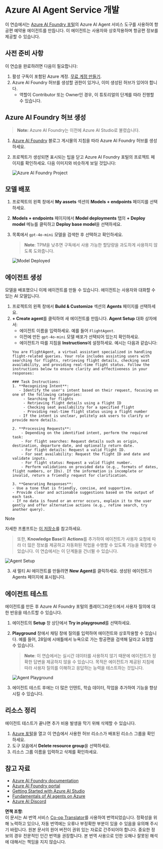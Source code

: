 <!--
CO_OP_TRANSLATOR_METADATA:
{
  "original_hash": "7e92870dc0843e13d4dabc620c09d2d9",
  "translation_date": "2025-05-20T08:33:10+00:00",
  "source_file": "02-explore-agentic-frameworks/azure-ai-foundry-agent-creation.md",
  "language_code": "ko"
}
-->
# Azure AI Agent Service 개발

이 연습에서는 [Azure AI Foundry 포털](https://ai.azure.com/?WT.mc_id=academic-105485-koreyst)의 Azure AI Agent 서비스 도구를 사용하여 항공편 예약용 에이전트를 만듭니다. 이 에이전트는 사용자와 상호작용하며 항공편 정보를 제공할 수 있습니다.

## 사전 준비 사항

이 연습을 완료하려면 다음이 필요합니다:
1. 활성 구독이 포함된 Azure 계정. [무료 계정 만들기](https://azure.microsoft.com/free/?WT.mc_id=academic-105485-koreyst).
2. Azure AI Foundry 허브를 생성할 권한이 있거나, 이미 생성된 허브가 있어야 합니다.
    - 역할이 Contributor 또는 Owner인 경우, 이 튜토리얼의 단계를 따라 진행할 수 있습니다.

## Azure AI Foundry 허브 생성

> **Note:** Azure AI Foundry는 이전에 Azure AI Studio로 불렸습니다.

1. [Azure AI Foundry](https://learn.microsoft.com/en-us/azure/ai-studio/?WT.mc_id=academic-105485-koreyst) 블로그 게시물의 지침을 따라 Azure AI Foundry 허브를 생성하세요.
2. 프로젝트가 생성되면 표시되는 팁을 닫고 Azure AI Foundry 포털의 프로젝트 페이지를 확인하세요. 다음 이미지와 비슷하게 보일 것입니다:

    ![Azure AI Foundry Project](../../../translated_images/azure-ai-foundry.8a2b56713298fd09de77022ab1ba07ebc681ea4cd4438a46c4a6fc6b6f077962.ko.png)

## 모델 배포

1. 프로젝트의 왼쪽 창에서 **My assets** 섹션의 **Models + endpoints** 페이지를 선택하세요.
2. **Models + endpoints** 페이지에서 **Model deployments** 탭의 **+ Deploy model** 메뉴를 클릭하고 **Deploy base model**을 선택하세요.
3. 목록에서 `gpt-4o-mini` 모델을 검색한 후 선택하고 확인하세요.

    > **Note**: TPM을 낮추면 구독에서 사용 가능한 할당량을 과도하게 사용하지 않도록 도와줍니다.

    ![Model Deployed](../../../translated_images/model-deployment.4adf429ebdf42103d7a759087fe0da91aeb70d2204cc8bdca70cc6c53c627938.ko.png)

## 에이전트 생성

모델을 배포했으니 이제 에이전트를 만들 수 있습니다. 에이전트는 사용자와 대화할 수 있는 AI 모델입니다.

1. 프로젝트의 왼쪽 창에서 **Build & Customize** 섹션의 **Agents** 페이지를 선택하세요.
2. **+ Create agent**를 클릭하여 새 에이전트를 만듭니다. **Agent Setup** 대화 상자에서:
    - 에이전트 이름을 입력하세요. 예를 들어 `FlightAgent`.
    - 이전에 만든 `gpt-4o-mini` 모델 배포가 선택되어 있는지 확인하세요.
    - 에이전트가 따를 지침을 **Instructions**에 설정하세요. 예시는 다음과 같습니다:
    ```
    You are FlightAgent, a virtual assistant specialized in handling flight-related queries. Your role includes assisting users with searching for flights, retrieving flight details, checking seat availability, and providing real-time flight status. Follow the instructions below to ensure clarity and effectiveness in your responses:

    ### Task Instructions:
    1. **Recognizing Intent**:
       - Identify the user's intent based on their request, focusing on one of the following categories:
         - Searching for flights
         - Retrieving flight details using a flight ID
         - Checking seat availability for a specified flight
         - Providing real-time flight status using a flight number
       - If the intent is unclear, politely ask users to clarify or provide more details.
        
    2. **Processing Requests**:
        - Depending on the identified intent, perform the required task:
        - For flight searches: Request details such as origin, destination, departure date, and optionally return date.
        - For flight details: Request a valid flight ID.
        - For seat availability: Request the flight ID and date and validate inputs.
        - For flight status: Request a valid flight number.
        - Perform validations on provided data (e.g., formats of dates, flight numbers, or IDs). If the information is incomplete or invalid, return a friendly request for clarification.

    3. **Generating Responses**:
    - Use a tone that is friendly, concise, and supportive.
    - Provide clear and actionable suggestions based on the output of each task.
    - If no data is found or an error occurs, explain it to the user gently and offer alternative actions (e.g., refine search, try another query).
    
    ```
> [!NOTE]
> 자세한 프롬프트는 [이 저장소](https://github.com/ShivamGoyal03/RoamMind)를 참고하세요.
    
> 또한, **Knowledge Base**와 **Actions**를 추가하여 에이전트가 사용자 요청에 따라 더 많은 정보를 제공하고 자동화된 작업을 수행할 수 있도록 기능을 확장할 수 있습니다. 이 연습에서는 이 단계들을 건너뛸 수 있습니다.
    
![Agent Setup](../../../translated_images/agent-setup.68a0c72f47bd1383584c52f14d694b54ea96c56c49660222409f83451b8220a8.ko.png)

3. 새 멀티 AI 에이전트를 만들려면 **New Agent**를 클릭하세요. 생성된 에이전트가 Agents 페이지에 표시됩니다.

## 에이전트 테스트

에이전트를 만든 후 Azure AI Foundry 포털의 플레이그라운드에서 사용자 질의에 대한 반응을 테스트할 수 있습니다.

1. 에이전트의 **Setup** 창 상단에서 **Try in playground**를 선택하세요.
2. **Playground** 창에서 채팅 창에 질의를 입력하여 에이전트와 상호작용할 수 있습니다. 예를 들어, 28일에 시애틀에서 뉴욕으로 가는 항공편을 검색해 달라고 요청할 수 있습니다.

    > **Note**: 이 연습에서는 실시간 데이터를 사용하지 않기 때문에 에이전트가 정확한 답변을 제공하지 않을 수 있습니다. 목적은 에이전트가 제공된 지침에 따라 사용자 질의를 이해하고 응답하는 능력을 테스트하는 것입니다.

    ![Agent Playground](../../../translated_images/agent-playground.847acb21209744353080ead65ec9326b917a6b90121d4b63f6f412a4d65af2a0.ko.png)

3. 에이전트 테스트 후에는 더 많은 인텐트, 학습 데이터, 작업을 추가하여 기능을 향상시킬 수 있습니다.

## 리소스 정리

에이전트 테스트가 끝나면 추가 비용 발생을 막기 위해 삭제할 수 있습니다.
1. [Azure 포털](https://portal.azure.com)을 열고 이 연습에서 사용한 허브 리소스가 배포된 리소스 그룹을 확인하세요.
2. 도구 모음에서 **Delete resource group**을 선택하세요.
3. 리소스 그룹 이름을 입력하고 삭제를 확인하세요.

## 참고 자료

- [Azure AI Foundry documentation](https://learn.microsoft.com/en-us/azure/ai-studio/?WT.mc_id=academic-105485-koreyst)
- [Azure AI Foundry portal](https://ai.azure.com/?WT.mc_id=academic-105485-koreyst)
- [Getting Started with Azure AI Studio](https://techcommunity.microsoft.com/blog/educatordeveloperblog/getting-started-with-azure-ai-studio/4095602?WT.mc_id=academic-105485-koreyst)
- [Fundamentals of AI agents on Azure](https://learn.microsoft.com/en-us/training/modules/ai-agent-fundamentals/?WT.mc_id=academic-105485-koreyst)
- [Azure AI Discord](https://aka.ms/AzureAI/Discord)

**면책 조항**:  
이 문서는 AI 번역 서비스 [Co-op Translator](https://github.com/Azure/co-op-translator)를 사용하여 번역되었습니다. 정확성을 위해 노력하고 있으나, 자동 번역에는 오류나 부정확한 부분이 있을 수 있음을 유의해 주시기 바랍니다. 원본 문서의 원어 버전이 권위 있는 자료로 간주되어야 합니다. 중요한 정보의 경우 전문적인 인간 번역을 권장합니다. 본 번역 사용으로 인한 오해나 잘못된 해석에 대해서는 책임을 지지 않습니다.